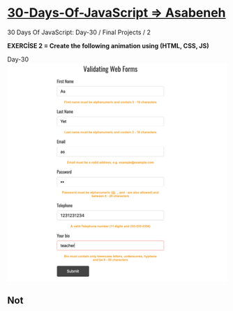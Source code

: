 # [30-Days-Of-JavaScript => Asabeneh](https://github.com/Asabeneh/30-Days-Of-JavaScript/blob/master/30_Day_Mini_project_final/30_day_mini_project_final.md) 

30 Days Of JavaScript: Day-30 / Final Projects / 2

**EXERCİSE 2 = Create the following animation using (HTML, CSS, JS)**

Day-30 ![Day-30](https://github.com/Asabeneh/30-Days-Of-JavaScript/blob/master/images/projects/dom_mini_project_form_validation_day_10.2.1.png)

## Not

